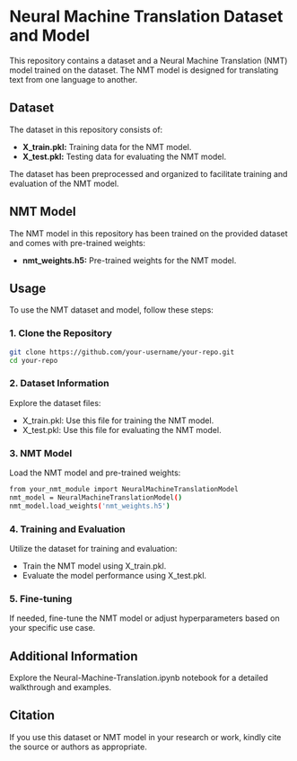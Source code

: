 # Neural Machine Translation Dataset and Model

This repository contains a dataset and a Neural Machine Translation (NMT) model trained on the dataset. The NMT model is designed for translating text from one language to another.

## Dataset

The dataset in this repository consists of:

- **X_train.pkl:** Training data for the NMT model.
- **X_test.pkl:** Testing data for evaluating the NMT model.

The dataset has been preprocessed and organized to facilitate training and evaluation of the NMT model.

## NMT Model

The NMT model in this repository has been trained on the provided dataset and comes with pre-trained weights:

- **nmt_weights.h5:** Pre-trained weights for the NMT model.

## Usage

To use the NMT dataset and model, follow these steps:

### 1. Clone the Repository

```bash
git clone https://github.com/your-username/your-repo.git
cd your-repo
```

### 2. Dataset Information
Explore the dataset files:

* X_train.pkl: Use this file for training the NMT model.
* X_test.pkl: Use this file for evaluating the NMT model.

### 3. NMT Model
Load the NMT model and pre-trained weights:
```bash
from your_nmt_module import NeuralMachineTranslationModel
nmt_model = NeuralMachineTranslationModel()
nmt_model.load_weights('nmt_weights.h5')  
```

### 4. Training and Evaluation
Utilize the dataset for training and evaluation:

* Train the NMT model using X_train.pkl.
* Evaluate the model performance using X_test.pkl.
  
### 5. Fine-tuning
If needed, fine-tune the NMT model or adjust hyperparameters based on your specific use case.

## Additional Information
Explore the Neural-Machine-Translation.ipynb notebook for a detailed walkthrough and examples.

## Citation
If you use this dataset or NMT model in your research or work, kindly cite the source or authors as appropriate.
